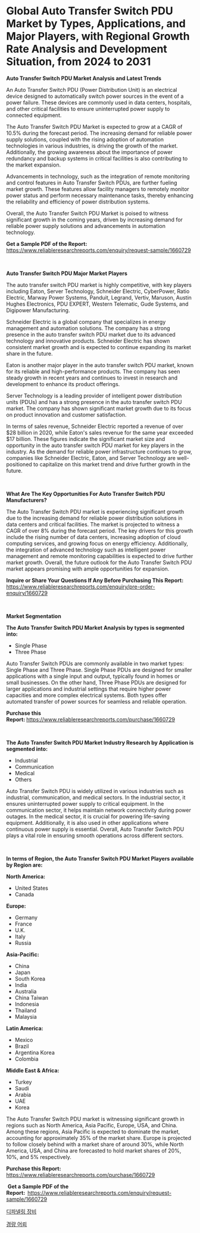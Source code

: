 <p><h1>Global Auto Transfer Switch PDU Market by Types, Applications, and Major Players, with Regional Growth Rate Analysis and Development Situation, from 2024 to 2031</h1></p><p><strong>Auto Transfer Switch PDU Market Analysis and Latest Trends</strong></p>
<p><p>An Auto Transfer Switch PDU (Power Distribution Unit) is an electrical device designed to automatically switch power sources in the event of a power failure. These devices are commonly used in data centers, hospitals, and other critical facilities to ensure uninterrupted power supply to connected equipment.</p><p>The Auto Transfer Switch PDU Market is expected to grow at a CAGR of 10.5% during the forecast period. The increasing demand for reliable power supply solutions, coupled with the rising adoption of automation technologies in various industries, is driving the growth of the market. Additionally, the growing awareness about the importance of power redundancy and backup systems in critical facilities is also contributing to the market expansion.</p><p>Advancements in technology, such as the integration of remote monitoring and control features in Auto Transfer Switch PDUs, are further fueling market growth. These features allow facility managers to remotely monitor power status and perform necessary maintenance tasks, thereby enhancing the reliability and efficiency of power distribution systems.</p><p>Overall, the Auto Transfer Switch PDU Market is poised to witness significant growth in the coming years, driven by increasing demand for reliable power supply solutions and advancements in automation technology.</p></p>
<p><strong>Get a Sample PDF of the Report:&nbsp;</strong> <a href="https://www.reliableresearchreports.com/enquiry/request-sample/1660729">https://www.reliableresearchreports.com/enquiry/request-sample/1660729</a></p>
<p>&nbsp;</p>
<p><strong>Auto Transfer Switch PDU Major Market Players</strong></p>
<p><p>The auto transfer switch PDU market is highly competitive, with key players including Eaton, Server Technology, Schneider Electric, CyberPower, Ratio Electric, Marway Power Systems, Panduit, Legrand, Vertiv, Maruson, Austin Hughes Electronics, PDU EXPERT, Western Telematic, Gude Systems, and Digipower Manufacturing.</p><p>Schneider Electric is a global company that specializes in energy management and automation solutions. The company has a strong presence in the auto transfer switch PDU market due to its advanced technology and innovative products. Schneider Electric has shown consistent market growth and is expected to continue expanding its market share in the future.</p><p>Eaton is another major player in the auto transfer switch PDU market, known for its reliable and high-performance products. The company has seen steady growth in recent years and continues to invest in research and development to enhance its product offerings.</p><p>Server Technology is a leading provider of intelligent power distribution units (PDUs) and has a strong presence in the auto transfer switch PDU market. The company has shown significant market growth due to its focus on product innovation and customer satisfaction.</p><p>In terms of sales revenue, Schneider Electric reported a revenue of over $28 billion in 2020, while Eaton's sales revenue for the same year exceeded $17 billion. These figures indicate the significant market size and opportunity in the auto transfer switch PDU market for key players in the industry. As the demand for reliable power infrastructure continues to grow, companies like Schneider Electric, Eaton, and Server Technology are well-positioned to capitalize on this market trend and drive further growth in the future.</p></p>
<p>&nbsp;</p>
<p><strong>What Are The Key Opportunities For Auto Transfer Switch PDU Manufacturers?</strong></p>
<p><p>The Auto Transfer Switch PDU market is experiencing significant growth due to the increasing demand for reliable power distribution solutions in data centers and critical facilities. The market is projected to witness a CAGR of over 8% during the forecast period. The key drivers for this growth include the rising number of data centers, increasing adoption of cloud computing services, and growing focus on energy efficiency. Additionally, the integration of advanced technology such as intelligent power management and remote monitoring capabilities is expected to drive further market growth. Overall, the future outlook for the Auto Transfer Switch PDU market appears promising with ample opportunities for expansion.</p></p>
<p><strong>Inquire or Share Your Questions If Any Before Purchasing This Report:</strong> <a href="https://www.reliableresearchreports.com/enquiry/pre-order-enquiry/1660729">https://www.reliableresearchreports.com/enquiry/pre-order-enquiry/1660729</a></p>
<p>&nbsp;</p>
<p><strong>Market Segmentation</strong></p>
<p><strong>The Auto Transfer Switch PDU Market Analysis by types is segmented into:</strong></p>
<p><ul><li>Single Phase</li><li>Three Phase</li></ul></p>
<p><p>Auto Transfer Switch PDUs are commonly available in two market types: Single Phase and Three Phase. Single Phase PDUs are designed for smaller applications with a single input and output, typically found in homes or small businesses. On the other hand, Three Phase PDUs are designed for larger applications and industrial settings that require higher power capacities and more complex electrical systems. Both types offer automated transfer of power sources for seamless and reliable operation.</p></p>
<p><strong>Purchase this Report:&nbsp;</strong><a href="https://www.reliableresearchreports.com/purchase/1660729">https://www.reliableresearchreports.com/purchase/1660729</a></p>
<p>&nbsp;</p>
<p><strong>The Auto Transfer Switch PDU Market Industry Research by Application is segmented into:</strong></p>
<p><ul><li>Industrial</li><li>Communication</li><li>Medical</li><li>Others</li></ul></p>
<p><p>Auto Transfer Switch PDU is widely utilized in various industries such as industrial, communication, and medical sectors. In the industrial sector, it ensures uninterrupted power supply to critical equipment. In the communication sector, it helps maintain network connectivity during power outages. In the medical sector, it is crucial for powering life-saving equipment. Additionally, it is also used in other applications where continuous power supply is essential. Overall, Auto Transfer Switch PDU plays a vital role in ensuring smooth operations across different sectors.</p></p>
<p>&nbsp;</p>
<p><strong>In terms of Region, the Auto Transfer Switch PDU Market Players available by Region are:</strong></p>
<p>
    <p> <strong> North America: </strong>
        <ul>
            <li>United States</li>
            <li>Canada</li>
        </ul>
        </p> 
    <p> <strong> Europe: </strong>
        <ul>
            <li>Germany</li>
            <li>France</li>
            <li>U.K.</li>
            <li>Italy</li>
            <li>Russia</li>
        </ul>
        </p> 
    <p> <strong> Asia-Pacific: </strong>
        <ul>
            <li>China</li>
            <li>Japan</li>
            <li>South Korea</li>
            <li>India</li>
            <li>Australia</li>
            <li>China Taiwan</li>
            <li>Indonesia</li>
            <li>Thailand</li>
            <li>Malaysia</li>
        </ul>
        </p> 
    <p> <strong> Latin America: </strong>
        <ul>
            <li>Mexico</li>
            <li>Brazil</li>
            <li>Argentina Korea</li>
            <li>Colombia</li>
        </ul>
        </p> 
    <p> <strong> Middle East & Africa: </strong>
        <ul>
            <li>Turkey</li>
            <li>Saudi</li>
            <li>Arabia</li>
            <li>UAE</li>
            <li>Korea</li>
        </ul>
    </p>
    </p>
<p><p>The Auto Transfer Switch PDU market is witnessing significant growth in regions such as North America, Asia Pacific, Europe, USA, and China. Among these regions, Asia Pacific is expected to dominate the market, accounting for approximately 35% of the market share. Europe is projected to follow closely behind with a market share of around 30%, while North America, USA, and China are forecasted to hold market shares of 20%, 10%, and 5% respectively.</p></p>
<p><strong>Purchase this Report: </strong><a href="https://www.reliableresearchreports.com/purchase/1660729">https://www.reliableresearchreports.com/purchase/1660729</a></p>
<p>&nbsp;<strong>Get a Sample PDF of the Report:&nbsp;&nbsp;</strong><a href="https://www.reliableresearchreports.com/enquiry/request-sample/1660729">https://www.reliableresearchreports.com/enquiry/request-sample/1660729</a></p>
<p><strong></strong></p>
<p><p><a href="https://github.com/wallacBahrtyinger567686/Market-Research-Report-List-1/blob/main/394089815260.md">디파넬링 장비</a></p><p><a href="https://github.com/WilburKihn5676/Market-Research-Report-List-1/blob/main/159259115259.md">경량 어뢰</a></p></p>
